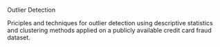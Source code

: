 Outlier Detection

Priciples and techniques for outlier detection using descriptive statistics and clustering methods applied on a publicly available credit card fraud dataset.
